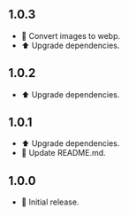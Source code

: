 ## 1.0.3

* 🍱 Convert images to webp.
* ⬆️ Upgrade dependencies.

## 1.0.2

* ⬆️ Upgrade dependencies.

## 1.0.1

* ⬆️ Upgrade dependencies.
* 📝 Update README.md.

## 1.0.0

* 🎉 Initial release.
